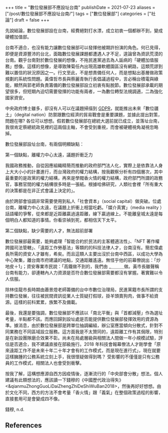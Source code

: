 +++
title = "數位發展部不應設址台南"
publishDate = 2021-07-23
aliases = ["/post/數位發展部不應設址台南/"]
tags = ["數位發展部"]
categories = ["社論"]
draft = false
+++

先說結論，數位發展部設在台南，經費絕對打水漂，成立初衷一個都辦不到，變成硬體加值部。

台南不適合，也沒有能力讓數位發展部可以發揮他被期許扮演的角色。何已見得，即便是資源豐沛的台北，面臨數位發展課題都遭遇人才不足，遑論曾為資訊荒漠的台南。觀乎台南對於數位發展的想像，不拖民進黨過去為人詬病的「硬體加值服務」想像。這樣的想像，是導致陳菊任內出現高雄軟體園區沒有網路，這類荒謬到難以置信的狀況原因之一。行文至此，不是想責備任何人，而是想點出基層做政策規劃的系統性問題。黃偉哲市長與蔡麗青執行長倡議過程中，言必稱台積電與綠能，顯然與郭老師負責籌備的數位發展部設立初衷有點脫節。數位發展部承載的期望很多，但短期內迫切需要發揮的功能有兩者，一為數位轉型法規調適，二為強化國家資安。

中央政府博士雖多，卻沒有人可以在議題掃描到 [GDPR](https://www.ndc.gov.tw/Content_List.aspx?n=49C4A38DD9249E3E)，就能推出未來「數位疆土」（degital nation）防禦跟數位經濟的貿易戰會是重要課題，並據此提出對策，問題在哪? 各位可以想想。假若數位發展部在總統大選前就已成立，並落址台南，我很肯定蔡總統政見裡的這兩個主軸，不會受到重視，而會被硬體視角凝視忽略掉。

數位發展部設址台南，有兩個明顯缺點：

第一個缺點，離權力中心太遠，議題折衝乏力

我國政務推動，自從因應組織精簡而推動的政府部門法人化，實際上是依靠法人身上大大小小的計畫進行，而台灣政府的權力結構，按我觀察分析有四個層次，其中最重要的是政黨的權力結構，再來是學閥香火情的權力結構，政府部門所謂的政務官，事務官間的權力結構很多時是一張紙。根據哈佛研究，人類社會裡「所有重大的決策都是在非正式會議上決定的」。

由於跨部會協調非常需要使用到私人「社會資本」（social capital）做突破。位處台南，離權力中心太遠，在議題上折衝上相當吃虧。「媒介真實」（media reality ）話語權的爭奪，從來都是近距離贏過遠距離，線下贏過線上。不能離皇城太遠是每個明白人都知道的事情。你看崇禎到死，都相信天下太平。

第二個缺點，缺少需要的人才，無法超前部署

數位發展部最需要，能夠處理「智能合約於民法的主客體適法性」、「NFT 著作權跨國司法管轄」、「遠距工作勞基法」等類的的科技法律人才，台南沒有。簡宏偉處長所需的資安人才雖有，希矣。而且這類人主要出沒於台南中西區，以成功大學為中心聚集，離台南市府建議的地點，交通距離遙遠。無怪乎他的前幕僚說出：「炒地皮＋1」；資安專業市民說：「高鐵做不到的，我們由 \_＿＿＿做。黃市長雖聲稱台南有能力，卻連轄內人力資源是否符合數位發展部需要都沒有掌握。著實難以令人信服。

除林佳龍市長時期由蕭景燈老師籌備的台中市數位治理局，民進黨籍市長所謂的支持數位發展，往往被民間資訊從業人士質疑打假球，掛羊頭賣狗肉，做事不給資源。這樣的前科累累，族繁不及備載。

最後，我還是要強調，數位發展部不應該以「南北平衡」與「首都減壓」作為選址考量，半點都不該。而應回歸到設址處是否能提供數位發展部發揮效用的資源為準。據消息，由於數位發展部是跨單位抽調編組，辦公室應當傾向分散式，針對不同業務在不同區域設立服務。這方面我是不太贊同的，遠距離工作有其侷限，特別是在新設團隊磨合效果不彰。尚未在局處層級與相關法人間做一年小規模試驗，評估是否適合，我不建議直接在部級施行。2018 年科技會報幕僚法人才剛學會「原來遠距工作不是未來十年二十年才會有的工作模式，而是現在進行式」，現在就要這樣臃腫的公務系統立刻上手，我很懷疑做得到嗎？ 受影響的不僅僅是只有公務員的工作模式，相關法人也會受到衝擊。

按我了解，這構想應源自西方因疫情後，逐漸流行的「中央部會分散」想法。個人建議有此類想法的，應該讀一下錢穆的《中國歷代政治得失》<&qianmuZhongGuoLiDaiZhengZhiDeShiWuBan2018>，然後再好好想想。由於文化不同，西方的方法不會考量「香火情」跟「義氣」在整個政策過程的影響，直接套用可是會變成四不像。

錢穆, n.d.

## References

<style>.csl-entry{text-indent: -1.5em; margin-left: 1.5em;}</style><div class="csl-bib-body">
</div>
